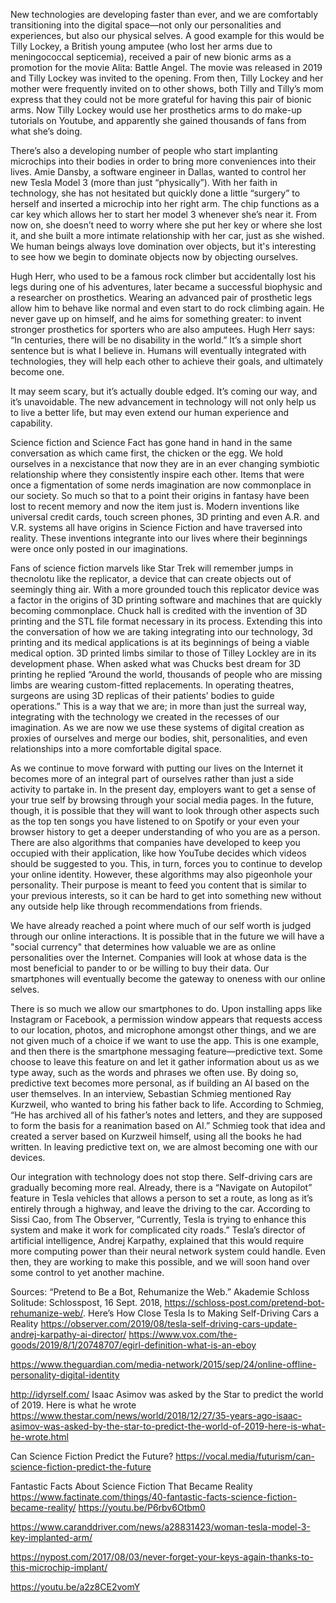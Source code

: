 New technologies are developing faster than ever, and we are comfortably transitioning into the digital space—not only our personalities and experiences, but also our physical selves. A good example for this would be Tilly Lockey, a British young amputee (who lost her arms due to meningococcal septicemia), received a pair of new bionic arms as a promotion for the movie Alita: Battle Angel. The movie was released in 2019 and Tilly Lockey was invited to the opening. From then, Tilly Lockey and her mother were frequently invited on to other shows, both Tilly and Tilly’s mom express that they could not be more grateful for having this pair of bionic arms. Now Tilly Lockey would use her prosthetics arms to do make-up tutorials on Youtube, and apparently she gained thousands of fans from what she’s doing. 

There’s also a developing number of people who start implanting microchips into their bodies in order to bring more conveniences into their lives. Amie Dansby, a software engineer in Dallas, wanted to control her new Tesla Model 3 (more than just “physically”). With her faith in technology, she has not hesitated but quickly done a little “surgery” to herself and inserted a microchip into her right arm. The chip functions as a car key which allows her to start her model 3 whenever she’s near it. From now on, she doesn’t need to worry where she put her key or where she lost it, and she built a more intimate relationship with her car, just as she wished. We human beings always love domination over objects, but it's interesting to see how we begin to dominate objects now by objecting ourselves. 

Hugh Herr, who used to be a famous rock climber but accidentally lost his legs during one of his adventures, later became a successful biophysic and a researcher on prosthetics. Wearing an advanced pair of prosthetic legs allow him to behave like normal and even start to do rock climbing again. He never gave up on himself, and he aims for something greater: to invent stronger prosthetics for sporters who are also amputees. Hugh Herr says: “In centuries, there will be no disability in the world.” It’s a simple short sentence but is what I believe in. Humans will eventually integrated with technologies, they will help each other to achieve their goals, and ultimately become one. 

It may seem scary, but it’s actually double edged. It’s coming our way, and it’s unavoidable. The new advancement in technology will not only help us to live a better life, but may even extend our human experience and capability. 

Science fiction and Science Fact has gone hand in hand in the same conversation as which came first, the chicken or the egg. We hold ourselves in a nexcistance that now they are in an ever changing symbiotic relationship where they consistently inspire each other. Items that were once a figmentation of some nerds imagination are now commonplace in our society. So much so that to a point their origins in fantasy have been lost to recent memory and now the item just is. Modern inventions like universal credit cards, touch screen phones, 3D printing and even A.R. and V.R. systems all have origins in Science Fiction and have traversed into reality. These inventions integrante into our lives where their beginnings were once only posted in our imaginations. 

Fans of science fiction marvels like Star Trek will remember jumps in thecnolotu like the replicator, a device that can create objects out of seemingly thing air. With a more grounded touch this replicator device was  a factor in the origins of 3D printing software and machines that are quickly becoming commonplace. Chuck hall is credited with the invention of 3D printing and the STL file format necessary in its process. Extending this into the conversation of how we are taking integrating into our technology, 3d printing and its medical applications is at its beginnings of being a viable medical option. 3D printed limbs similar to those of Tilley Lockley are in its development phase. When asked what was Chucks best dream for 3D printing he replied “Around the world, thousands of people who are missing limbs are wearing custom-fitted replacements. In operating theatres, surgeons are using 3D replicas of their patients’ bodies to guide operations.” This is a way that we are; in more than just the surreal way, integrating with the technology we created in the recesses of our imagination. As we are now we use these systems of digital creation as proxies of ourselves and merge our bodies, shit, personalities, and even relationships into a more comfortable digital space.

As we continue to move forward with putting our lives on the Internet it becomes more of an integral part of ourselves rather than just a side activity to partake in. In the present day, employers want to get a sense of your true self by browsing through your social media pages. In the future, though, it is possible that they will want to look through other aspects such as the top ten songs you have listened to on Spotify or your even your browser history to get a deeper understanding of who you are as a person. There are also algorithms that companies have developed to keep you occupied with their application, like how YouTube decides which videos should be suggested to you. This, in turn, forces you to continue to develop your online identity. However, these algorithms may also pigeonhole your personality. Their purpose is meant to feed you content that is similar to your previous interests, so it can be hard to get into something new without any outside help like through recommendations from friends. 

We have already reached a point where much of our self worth is judged through our online interactions. It is possible that in the future we will have a "social currency" that determines how valuable we are as online personalities over the Internet. Companies will look at whose data is the most beneficial to pander to or be willing to buy their data. Our smartphones will eventually become the gateway to oneness with our online selves.

There is so much we allow our smartphones to do. Upon installing apps like Instagram or Facebook, a permission window appears that requests access to our location, photos, and microphone amongst other things, and we are not given much of a choice if we want to use the app. This is one example, and then there is the smartphone messaging feature—predictive text. Some choose to leave this feature on and let it gather information about us as we type away, such as the words and phrases we often use. By doing so, predictive text becomes more personal, as if building an AI based on the user themselves.
In an interview, Sebastian Schmieg mentioned Ray Kurzweil, who wanted to bring his father back to life. According to Schmieg, “He has archived all of his father’s notes and letters, and they are supposed to form the basis for a reanimation based on AI.” Schmieg took that idea and created a server based on Kurzweil himself, using all the books he had written. In leaving predictive text on, we are almost becoming one with our devices.  

Our integration with technology does not stop there. Self-driving cars are gradually becoming more real. Already, there is a “Navigate on Autopilot” feature in Tesla vehicles that allows a person to set a route, as long as it’s entirely through a highway, and leave the driving to the car. According to Sissi Cao, from The Observer, “Currently, Tesla is trying to enhance this system and make it work for complicated city roads.” Tesla’s director of artificial intelligence, Andrej Karpathy, explained that this would require more computing power than their neural network system could handle. Even then, they are working to make this possible, and we will soon hand over some control to yet another machine. 

Sources:
“Pretend to Be a Bot, Rehumanize the Web.” Akademie Schloss Solitude: Schlosspost, 16 Sept. 2018, https://schloss-post.com/pretend-bot-rehumanize-web/.
Here’s How Close Tesla Is to Making Self-Driving Cars a Reality https://observer.com/2019/08/tesla-self-driving-cars-update-andrej-karpathy-ai-director/
https://www.vox.com/the-goods/2019/8/1/20748707/egirl-definition-what-is-an-eboy 

https://www.theguardian.com/media-network/2015/sep/24/online-offline-personality-digital-identity

http://idyrself.com/
Isaac Asimov was asked by the Star to predict the world of 2019. Here is what he wrote
https://www.thestar.com/news/world/2018/12/27/35-years-ago-isaac-asimov-was-asked-by-the-star-to-predict-the-world-of-2019-here-is-what-he-wrote.html

Can Science Fiction Predict the Future?
https://vocal.media/futurism/can-science-fiction-predict-the-future

Fantastic Facts About Science Fiction That Became Reality
https://www.factinate.com/things/40-fantastic-facts-science-fiction-became-reality/
https://youtu.be/P6rbv6Otbm0

https://www.caranddriver.com/news/a28831423/woman-tesla-model-3-key-implanted-arm/

https://nypost.com/2017/08/03/never-forget-your-keys-again-thanks-to-this-microchip-implant/

https://youtu.be/a2z8CE2vomY





